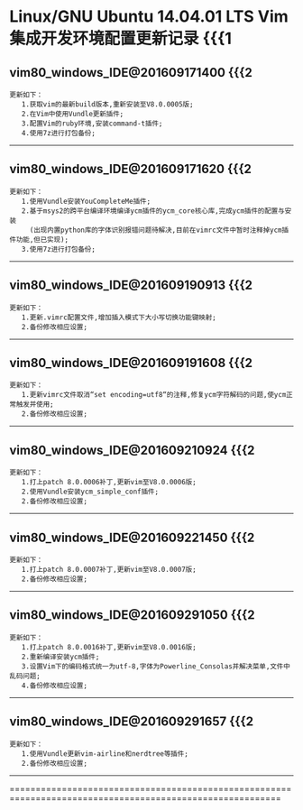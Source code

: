 

Linux/GNU Ubuntu 14.04.01 LTS Vim集成开发环境配置更新记录			{{{1
==========================================================================================================

vim80_windows_IDE@201609171400        	{{{2
-----------------------------------------------------------------------------------------------------------

	更新如下：
       1.获取vim的最新build版本,重新安装至V8.0.0005版;
       2.在Vim中使用Vundle更新插件;
       3.配置Vim的ruby环境,安装command-t插件;
       4.使用7z进行打包备份;
-----------------------------------------------------------------------------------------------------------

vim80_windows_IDE@201609171620        	{{{2
-----------------------------------------------------------------------------------------------------------

	更新如下：
       1.使用Vundle安装YouCompleteMe插件;
       2.基于msys2的跨平台编译环境编译ycm插件的ycm_core核心库,完成ycm插件的配置与安装
         (出现内置python库的字体识别报错问题待解决,目前在vimrc文件中暂时注释掉ycm插件功能,但已实现);
       3.使用7z进行打包备份;
-----------------------------------------------------------------------------------------------------------

vim80_windows_IDE@201609190913        	{{{2
-----------------------------------------------------------------------------------------------------------

	更新如下：
       1.更新.vimrc配置文件,增加插入模式下大小写切换功能键映射;
       2.备份修改相应设置;
-----------------------------------------------------------------------------------------------------------

vim80_windows_IDE@201609191608        	{{{2
-----------------------------------------------------------------------------------------------------------

	更新如下：
       1.更新vimrc文件取消“set encoding=utf8“的注释,修复ycm字符解码的问题,使ycm正常触发并使用;
       2.备份修改相应设置;
-----------------------------------------------------------------------------------------------------------

vim80_windows_IDE@201609210924        	{{{2
-----------------------------------------------------------------------------------------------------------

	更新如下：
       1.打上patch 8.0.0006补丁,更新vim至V8.0.0006版;
       2.使用Vundle安装ycm_simple_conf插件;
       2.备份修改相应设置;
-----------------------------------------------------------------------------------------------------------

vim80_windows_IDE@201609221450        	{{{2
-----------------------------------------------------------------------------------------------------------

	更新如下：
       1.打上patch 8.0.0007补丁,更新vim至V8.0.0007版;
       2.备份修改相应设置;
-----------------------------------------------------------------------------------------------------------

vim80_windows_IDE@201609291050        	{{{2
-----------------------------------------------------------------------------------------------------------

	更新如下：
       1.打上patch 8.0.0016补丁,更新vim至V8.0.0016版;
       2.重新编译安装ycm插件;
       3.设置Vim下的编码格式统一为utf-8,字体为Powerline_Consolas并解决菜单,文件中乱码问题;
       4.备份修改相应设置;
-----------------------------------------------------------------------------------------------------------

vim80_windows_IDE@201609291657        	{{{2
-----------------------------------------------------------------------------------------------------------

	更新如下：
       1.使用Vundle更新vim-airline和nerdtree等插件;
       2.备份修改相应设置;
-----------------------------------------------------------------------------------------------------------
==========================================================================================================
